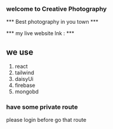 ### welcome to Creative Photography

*** Best photography in you town ***

*** my live website lnk  : ***



## we use 

  1. react
  2. tailwind 
  3. daisyUi
  4. firebase 
  5. mongobd 

  ### have some private route 

  please login  before go that route 

